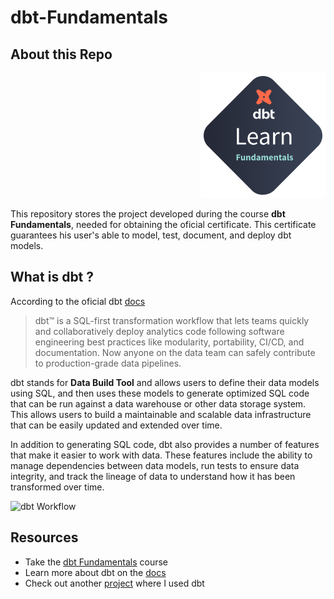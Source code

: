 # dbt-Fundamentals


## About this Repo

<div style="text-align: right">
  <img src="dbt_badge.png" alt="Example Image" width="200" style="margin-left: 20px;">
</div>

This repository stores the project developed during the course **dbt Fundamentals**, needed for obtaining the oficial certificate.
This certificate guarantees his user's able to model, test, document, and deploy dbt models.


## What is dbt ?

According to the oficial dbt [docs](https://docs.getdbt.com/docs/introduction)
>dbt™ is a SQL-first transformation workflow  that lets teams quickly and collaboratively deploy analytics code following software
>engineering best practices like modularity, portability, CI/CD, and documentation. Now anyone on the data team can safely contribute to production-grade data pipelines.

dbt stands for **Data Build Tool** and allows users to define their data models using SQL, and then uses these models to generate optimized SQL code that can be run against a data warehouse or other data storage system. This allows users to build a maintainable and scalable data infrastructure that can be easily updated and extended over time.

In addition to generating SQL code, dbt also provides a number of features that make it easier to work with data. These features include the ability to manage dependencies between data models, run tests to ensure data integrity, and track the lineage of data to understand how it has been transformed over time.

![dbt Workflow](https://www.getdbt.com/ui/img/png/analytics-engineering-dbt.png)
## Resources

+ Take the [dbt Fundamentals](https://courses.getdbt.com/courses/fundamentals) course
+ Learn more about dbt on the [docs](https://docs.getdbt.com/docs/introduction)
+ Check out another [project](https://github.com/gabriel-barata/data-pipeline-with-modern-data-stack) where I used dbt
